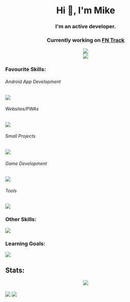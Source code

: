 <h1 align="center">Hi 👋, I'm Mike</h1>
<h3 align="center">I'm an active developer.</h3>
<h3 align="center">Currently working on <a href="https://play.google.com/store/apps/details?id=com.mike.standartstats">FN Track</a></h3>

<div float="left" align="middle">
  <img align="middle" src="https://developer-mike-stats.vercel.app/api?username=developer-mike&show_icons=true&locale=en&theme=tokyonight&hide_border=true&border_radius=16"/>
</div>
<div float="left" align="middle">
  <img align="middle" src="https://developer-mike-stats.vercel.app/api/top-langs?username=developer-mike&layout=compact&langs_count=10&exclude_repo=github-readme-stats,MiniAirport&locale=en&theme=tokyonight&hide_border=true&border_radius=16"/>
</div>

<h3>Favourite Skills:</h3>
<h6>Android App Development</h6>
<img src="https://skillicons.dev/icons?i=androidstudio,kotlin"/>
<h6>Websites/PWAs</h6>
<img src="https://skillicons.dev/icons?i=vercel,nextjs,ts,sass,html"/>
<h6>Small Projects</h6>
<img src="https://skillicons.dev/icons?i=py,cpp"/>
<h6>Game Development</h6>
<img src="https://skillicons.dev/icons?i=unity,cs"/>
<h6>Tools</h6>
<img src="https://skillicons.dev/icons?i=vscode,git,github,firebase,supabase,postgres,md,stackoverflow"/>

<h3>Other Skills:</h3>
<img src="https://skillicons.dev/icons?i=java,php,css,solidjs,flask,regex,raspberrypi,sqlite,visualstudio,selenium,ktor"/>

<h3>Learning Goals:</h3>
<img src="https://skillicons.dev/icons?i=blender,arduino"/>

<h2>Stats:</h2>
<div align="middle">
  <p><img align="middle" src="https://github-profile-trophy.vercel.app/?username=developer-mike&column=3&title=Commits,Repositories,Stars&theme=tokyonight&no-frame=true&margin-w=15"/></p>
</div>


<p><div float="left">
  <img align="middle" src="https://github-readme-streak-stats.herokuapp.com/?user=developer-mike&disable_animations=true&theme=tokyonight&hide_border=true&border_radius=16"/>
  <img align="middle" src="https://github-readme-streak-stats.herokuapp.com/?user=developer-mike&mode=weekly&disable_animations=true&theme=tokyonight&hide_border=true&border_radius=16"/>
</div></p>
